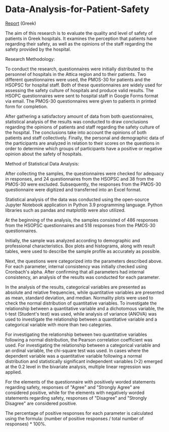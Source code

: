 # Data-Analysis-for-Patient-Safety

[Report](Documentation_Final.docx.pdf) (Greek)

The aim of this research is to evaluate the quality and level of safety of patients in Greek hospitals. It examines the perception that patients have regarding their safety, as well as the opinions of the staff regarding the safety provided by the hospital.

Research Methodology:

To conduct the research, questionnaires were initially distributed to the personnel of hospitals in the Attica region and to their patients. Two different questionnaires were used, the PMOS-30 for patients and the HSOPSC for hospital staff. Both of these questionnaires are widely used for assessing the safety culture of hospitals and produce valid results. The HSOPC questionnaires were sent to hospital staff in Google Forms format via email. The PMOS-30 questionnaires were given to patients in printed form for completion.

After gathering a satisfactory amount of data from both questionnaires, statistical analysis of the results was conducted to draw conclusions regarding the opinions of patients and staff regarding the safety culture of the hospital. The conclusions take into account the opinions of both patients and staff collectively. Finally, the personal and demographic data of the participants are analyzed in relation to their scores on the questions in order to determine which groups of participants have a positive or negative opinion about the safety of hospitals.

Method of Statistical Data Analysis:

After collecting the samples, the questionnaires were checked for adequacy in responses, and 24 questionnaires from the HSOPSC and 38 from the PMOS-30 were excluded. Subsequently, the responses from the PMOS-30 questionnaire were digitized and transferred into an Excel format.

Statistical analysis of the data was conducted using the open-source Jupyter Notebook application in Python 3.9 programming language. Python libraries such as pandas and matplotlib were also utilized.

At the beginning of the analysis, the samples consisted of 486 responses from the HSOPSC questionnaires and 518 responses from the PMOS-30 questionnaires.

Initially, the sample was analyzed according to demographic and professional characteristics. Box plots and histograms, along with result tables, were used to describe the sample profile as accurately as possible.

Next, the questions were categorized into the parameters described above. For each parameter, internal consistency was initially checked using Cronbach's alpha. After confirming that all parameters had internal consistency, an analysis of the results was conducted for each parameter.

In the analysis of the results, categorical variables are presented as absolute and relative frequencies, while quantitative variables are presented as mean, standard deviation, and median. Normality plots were used to check the normal distribution of quantitative variables. To investigate the relationship between a quantitative variable and a dichotomous variable, the t-test (Student's test) was used, while analysis of variance (ANOVA) was used to investigate the relationship between a quantitative variable and a categorical variable with more than two categories.

For investigating the relationship between two quantitative variables following a normal distribution, the Pearson correlation coefficient was used. For investigating the relationship between a categorical variable and an ordinal variable, the chi-square test was used. In cases where the dependent variable was a quantitative variable following a normal distribution and statistically significant independent variables (>2) emerged at the 0.2 level in the bivariate analysis, multiple linear regression was applied.

For the elements of the questionnaire with positively worded statements regarding safety, responses of "Agree" and "Strongly Agree" are considered positive, while for the elements with negatively worded statements regarding safety, responses of "Disagree" and "Strongly Disagree" are considered positive.

The percentage of positive responses for each parameter is calculated using the formula: (number of positive responses / total number of responses) * 100%.
